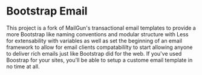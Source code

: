 # Bootstrap Email

This project is a fork of MailGun's transactional email templates to provide a more Bootstrap like naming conventions and modular structure with Less for extensability with variables as well as set the beginning of an email framework to allow for email clients compatabililty to start allowing anyone to deliver rich emails just like Bootstrap did for the web. If you've used Boostrap for your sites, you'll be able to setup a custome email template in no time at all.
